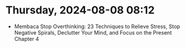# Thursday, 2024-08-08 08:12

- Membaca Stop Overthinking: 23 Techniques to Relieve Stress, Stop Negative Spirals, Declutter Your Mind, and Focus on the Present Chapter 4